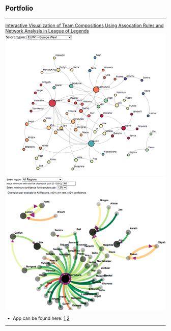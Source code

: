 ## Portfolio

---

[Interactive Visualization of Team Compositions Using Assocation Rules and Network Analysis in League of Legends ](/pdfs/team139poster.pdf)
<br>
<img src="images/euw_graph2.png?raw=true"/><br>
<img src="images/conf_graph1.png?raw=true"/><br>
- App can be found here: [1](jrcairns123.github.io),[2](cdaekim.github.io)
---


